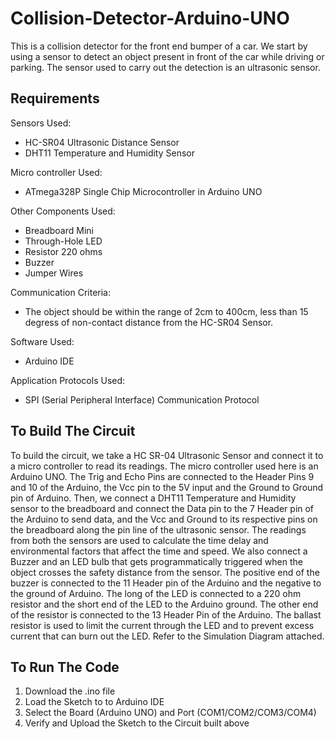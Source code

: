 # Collision-Detector-Arduino-UNO

This is a collision detector for the front end bumper of a car. We start by using a sensor to detect an object present in front of the car while driving or parking. The sensor used to carry out the detection is an ultrasonic sensor.

## Requirements

Sensors Used: 
- HC-SR04 Ultrasonic Distance Sensor
- DHT11 Temperature and Humidity Sensor

Micro controller Used:
- ATmega328P Single Chip Microcontroller in Arduino UNO

Other Components Used:
- Breadboard Mini
- Through-Hole LED
- Resistor 220 ohms
- Buzzer
- Jumper Wires

Communication Criteria:
- The object should be within the range of 2cm to 400cm, less than 15 degress of non-contact distance from the HC-SR04 Sensor.

Software Used:
- Arduino IDE

Application Protocols Used:
- SPI (Serial Peripheral Interface) Communication Protocol

## To Build The Circuit

To build the circuit, we take a HC SR-04 Ultrasonic Sensor and connect it to a micro controller to read its readings. The micro controller used here is an Arduino UNO. The Trig and Echo Pins are connected to the Header Pins 9 and 10 of the Arduino, the Vcc pin to the 5V input and the Ground to Ground pin of Arduino. Then, we connect a DHT11 Temperature and Humidity sensor to the breadboard and connect the Data pin to the 7 Header pin of the Arduino to send data, and the Vcc and Ground to its respective pins on the breadboard along the pin line of the ultrasonic sensor. The readings from both the sensors are used to calculate the time delay and environmental factors that affect the time and speed. 
We also connect a Buzzer and an LED bulb that gets programmatically triggered when the object crosses the safety distance from the sensor. The positive end of the buzzer is connected to the 11 Header pin of the Arduino and the negative to the ground of Arduino. The long of the LED is connected to a 220 ohm resistor and the short end of the LED to the Arduino ground. The other end of the resistor is connected to the 13 Header Pin of the Arduino. The ballast resistor is used to limit the current through the LED and to prevent excess current that can burn out the LED. 
Refer to the Simulation Diagram attached.

## To Run The Code

1. Download the .ino file
2. Load the Sketch to to Arduino IDE
3. Select the Board (Arduino UNO) and Port (COM1/COM2/COM3/COM4)
4. Verify and Upload the Sketch to the Circuit built above
